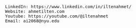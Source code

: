 <pre>
LinkedIn: https://www.linkedin.com/in/iltenahmet/
Website: ahmetilten.com
Youtube: https://youtube.com/@iltenahmet
Email: ai2068@nyu.edu
<pre>

<!---
iltenahmet/iltenahmet is a ✨ special ✨ repository because its `README.md` (this file) appears on your GitHub profile.
You can click the Preview link to take a look at your changes.
--->
